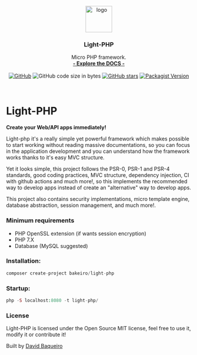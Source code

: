 <p align="center">

  <a href="https://bakeiro.github.io/Light-PHP-documentation/">
    <img src="https://github.com/bakeiro/Light-PHP/blob/master/src/view/www/src/images/l.png" alt="logo" width=72 height=72>
  </a>
  <h3 align="center">Light-PHP</h3>
  <p align="center">
    Micro PHP framework.
    <br>
    <a href="https://bakeiro.github.io/Light-PHP-documentation/"><strong>- Explore the DOCS -</strong></a>
    <br><br>
<a href="https://github.com/bakeiro/Light-PHP/blob/master/LICENSE.md"><img alt="GitHub" src="https://img.shields.io/github/license/bakeiro/light-PHP"></a>
<img alt="GitHub code size in bytes" src="https://img.shields.io/github/languages/code-size/bakeiro/light-php">
<a href="https://github.com/bakeiro/Light-PHP/stargazers"><img alt="GitHub stars" src="https://img.shields.io/github/stars/bakeiro/Light-PHP"></a>
<a href="https://packagist.org/packages/bakeiro/light-php"><img alt="Packagist Version" src="https://img.shields.io/packagist/v/bakeiro/light-php?color=green"></a>

  </p>
</p>
<br>

# Light-PHP

**Create your Web/API apps immediately!**

Light-php it's a really simple yet powerful framework which makes possible to start working without reading massive documentations, so you can focus in the application development and you can understand how the framework works thanks to it's easy MVC structure.  

Yet it looks simple, this project follows the PSR-0, PSR-1 and PSR-4 standards, good coding practices, MVC structure, dependency injection, CI with github actions and much more!, so this implements the recommended way to develop apps instead of create an "alternative" way to develop apps.  

This project also contains security implementations, micro template engine, database abstraction, session management, and much more!.  

### Minimum requirements

- PHP OpenSSL extension (if wants session encryption)
- PHP 7.X
- Database (MySQL suggested)

### Installation:

```php
composer create-project bakeiro/light-php
```

### Startup:

```php
php -S localhost:8080 -t light-php/
```

### License

Light-PHP is licensed under the Open Source MIT license, feel free to use it, modify it or contribute it!</p>
Built by [David Baqueiro](https://davidbaqueiro.com)
